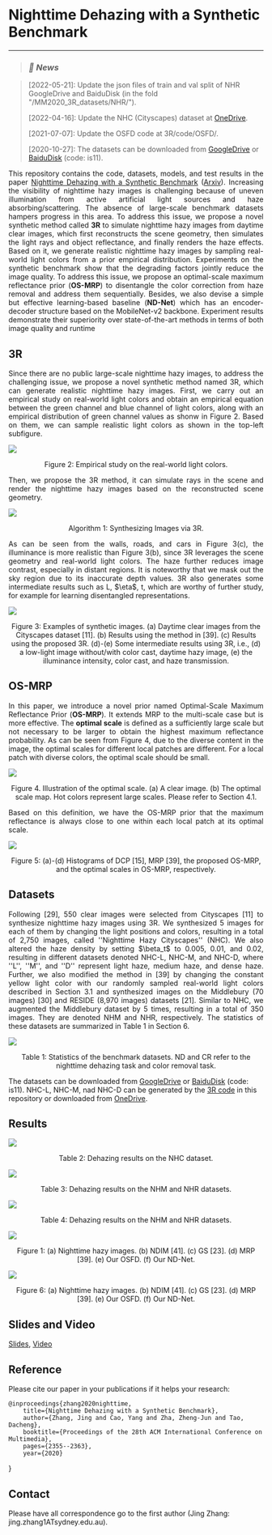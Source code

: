 # Nighttime Dehazing with a Synthetic Benchmark
<!-- by
Author 1,
Author 2,
etc -->

***
>
><h3><strong><i>🚀 News</i></strong></h3>

> [2022-05-21]: Update the json files of train and val split of NHR GoogleDrive and BaiduDisk (in the fold "/MM2020_3R_datasets/NHR/").
> 
> [2022-04-16]: Update the NHC (Cityscapes) dataset at [OneDrive](https://1drv.ms/u/s!AimBgYV7JjTle3TRc6fV7B_Cp1Y?e=qdaIUY).
> 
> [2021-07-07]: Update the OSFD code at 3R/code/OSFD/.
> 
> [2020-10-27]: The datasets can be downloaded from [GoogleDrive](https://drive.google.com/drive/folders/1Q7Ep19eX3yBMwF4kfKI2TGUfeG-gXHKR?usp=sharing) or [BaiduDisk](https://pan.baidu.com/s/1KzAfpUysUTqmuXyCJU81iw) (code: is11).

<p align="justify">This repository contains the code, datasets, models, and test results in the paper <a href="https://doi.org/10.1145/3394171.3413763">Nighttime Dehazing with a Synthetic Benchmark</a> (<a href="https://arxiv.org/abs/2008.03864">Arxiv</a>). Increasing the visibility of nighttime hazy images is challenging because of uneven illumination from active artificial light sources and haze absorbing/scattering. The absence of large-scale benchmark datasets hampers progress in this area. To address this issue, we propose a novel synthetic method called <strong>3R</strong> to simulate nighttime hazy images from daytime clear images, which first reconstructs the scene geometry, then simulates the light rays and object reflectance, and finally renders the haze effects. Based on it, we generate realistic nighttime hazy images by sampling real-world light colors from a prior empirical distribution. Experiments on the synthetic benchmark show that the degrading factors jointly reduce the image quality. To address this issue, we propose an optimal-scale maximum reflectance prior (<strong>OS-MRP</strong>) to disentangle the color correction from haze removal and address them sequentially. Besides, we also devise a simple but effective learning-based baseline (<strong>ND-Net</strong>) which has an encoder-decoder structure based on the MobileNet-v2 backbone. Experiment results demonstrate their superiority over state-of-the-art methods in terms of both image quality and runtime
</p>


## 3R
<p align="justify">Since there are no public large-scale nighttime hazy images, to address the challenging issue, we propose a novel synthetic method named 3R, which can generate realistic nighttime hazy images. First, we carry out an empirical study on real-world light colors and obtain an empirical equation between the green channel and blue channel of light colors, along with an empirical distribution of green channel values as shonw in Figure 2. Based on them, we can sample realistic light colors as shown in the top-left subfigure.</p>

![](paper/fig/empirical.png)<div align="center">Figure 2: Empirical study on the real-world light colors.
</div>

<p align="justify">Then, we propose the 3R method, it can simulate rays in the scene and render the nighttime hazy images based on the reconstructed scene geometry.</p>

![](paper/fig/3R.png)<div align="center">Algorithm 1: Synthesizing Images via 3R.
</div>

<p align="justify">As can be seen from the walls, roads, and cars in Figure 3(c), the illuminance is more realistic than Figure 3(b), since 3R leverages the scene geometry and real-world light colors. The haze further reduces image contrast, especially in distant regions. It is noteworthy that we mask out the sky region due to its inaccurate depth values. 3R also generates some intermediate results such as L, $\eta$, t, which are worthy of further study, for example for learning disentangled representations.</p>

![](paper/fig/synResults.png)<div align="center">Figure 3: Examples of synthetic images. (a) Daytime clear images from the Cityscapes dataset [11]. (b) Results using the method in [39]. (c) Results using the proposed 3R. (d)-(e) Some intermediate results using 3R, i.e., (d) a low-light image without/with color cast, daytime hazy image, (e) the illuminance intensity, color cast, and haze transmission.
</div>

## OS-MRP
<p align="justify">In this paper, we introduce a novel prior named Optimal-Scale Maximum Reflectance Prior (<strong>OS-MRP</strong>). It extends MRP to the multi-scale case but is more effective. The <strong>optimal scale</strong> is defined as a sufficiently large scale but not necessary to be larger to obtain the highest maximum reflectance probability. As can be seen from Figure 4, due to the diverse content in the image, the optimal scales for different local patches are different. For a local patch with diverse colors, the optimal scale should be small. </p>

![](paper/fig/OS-MRP.jpg)<div align="center">Figure 4. Illustration of the optimal scale. (a) A clear image. (b) The optimal scale map. Hot colors represent large scales. Please refer to Section 4.1.
</div>

<p align="justify">Based on this definition, we have the OS-MRP prior that the maximum reflectance is always close to one within each local patch at its optimal scale.</p>

![](paper/fig/stats.png)<div align="center">Figure 5: (a)-(d) Histograms of DCP [15], MRP [39], the proposed OS-MRP, and the optimal scales in OS-MRP, respectively.
</div>

## Datasets
<p align="justify">Following [29], 550 clear images were selected from Cityscapes [11] to synthesize nighttime hazy images using 3R. We synthesized 5 images for each of them by changing the light positions and colors, resulting in a total of 2,750 images, called ''Nighttime Hazy Cityscapes'' (NHC). We also altered the haze density by setting $\beta_t$ to 0.005, 0.01, and 0.02, resulting in different datasets denoted NHC-L, NHC-M, and NHC-D, where ''L'', ''M'', and ''D'' represent light haze, medium haze, and dense haze. Further, we also modified the method in [39] by changing the constant yellow light color with our randomly sampled real-world light colors described in Section 3.1 and synthesized images on the Middlebury (70 images) [30] and RESIDE (8,970 images) datasets [21]. Similar to NHC, we augmented the Middlebury dataset by 5 times, resulting in a total of 350 images. They are denoted NHM and NHR, respectively. The statistics of these datasets are summarized in Table 1 in Section 6.</p>

![](paper/fig/dataset.png)<div align="center">Table 1: Statistics of the benchmark datasets. ND and CR refer to the nighttime dehazing task and color removal task.
</div>

The datasets can be downloaded from [GoogleDrive](https://drive.google.com/drive/folders/1Q7Ep19eX3yBMwF4kfKI2TGUfeG-gXHKR?usp=sharing) or [BaiduDisk](https://pan.baidu.com/s/1KzAfpUysUTqmuXyCJU81iw) (code: is11). NHC-L, NHC-M, nad NHC-D can be generated by the [3R code](./code/3R) in this repository or downloaded from [OneDrive](https://1drv.ms/u/s!AimBgYV7JjTle3TRc6fV7B_Cp1Y?e=qdaIUY).

## Results

![](paper/fig/nhc_results.png)<div align="center">Table 2: Dehazing results on the NHC dataset.
</div>

![](paper/fig/nhm_nhr_results.png)<div align="center">Table 3: Dehazing results on the NHM and NHR datasets.
</div>

![](paper/fig/nhc_dcrw_results.png)<div align="center">Table 4: Dehazing results on the NHM and NHR datasets.
</div>

![](paper/fig/subjective_1.jpg)<div align="center">Figure 1: (a) Nighttime hazy images. (b) NDIM [41]. (c) GS [23]. (d) MRP [39]. (e) Our OSFD. (f) Our ND-Net.
</div>


![](paper/fig/subjective_2.jpg)<div align="center">Figure 6: (a) Nighttime hazy images. (b) NDIM [41]. (c) GS [23]. (d) MRP [39]. (e) Our OSFD. (f) Our ND-Net.
</div>

## Slides and Video

<a href="./video/MM2020_5min.pdf">Slides</a>,
<a href="./video/MM20-fp1939.mp4">Video</a> 

## Reference
Please cite our paper in your publications if it helps your research:

    @inproceedings{zhang2020nighttime,
        title={Nighttime Dehazing with a Synthetic Benchmark},
        author={Zhang, Jing and Cao, Yang and Zha, Zheng-Jun and Tao, Dacheng},
        booktitle={Proceedings of the 28th ACM International Conference on Multimedia},
        pages={2355--2363},
        year={2020}
}

## Contact
Please have all correspondence go to the first author (Jing Zhang: jing.zhang1ATsydney.edu.au).
